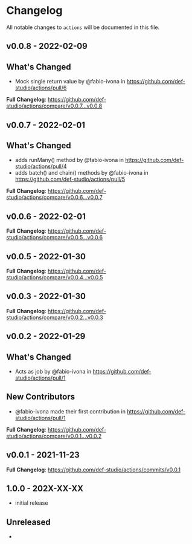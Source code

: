 # Changelog

All notable changes to `actions` will be documented in this file.

## v0.0.8 - 2022-02-09

## What's Changed

- Mock single return value by @fabio-ivona in https://github.com/def-studio/actions/pull/6

**Full Changelog**: https://github.com/def-studio/actions/compare/v0.0.7...v0.0.8

## v0.0.7 - 2022-02-01

## What's Changed

- adds runMany() method by @fabio-ivona in https://github.com/def-studio/actions/pull/4
- adds batch() and chain() methods by @fabio-ivona in https://github.com/def-studio/actions/pull/5

**Full Changelog**: https://github.com/def-studio/actions/compare/v0.0.6...v0.0.7

## v0.0.6 - 2022-02-01

**Full Changelog**: https://github.com/def-studio/actions/compare/v0.0.5...v0.0.6

## v0.0.5 - 2022-01-30

**Full Changelog**: https://github.com/def-studio/actions/compare/v0.0.4...v0.0.5

## v0.0.3 - 2022-01-30

**Full Changelog**: https://github.com/def-studio/actions/compare/v0.0.2...v0.0.3

## v0.0.2 - 2022-01-29

## What's Changed

- Acts as job by @fabio-ivona in https://github.com/def-studio/actions/pull/1

## New Contributors

- @fabio-ivona made their first contribution in https://github.com/def-studio/actions/pull/1

**Full Changelog**: https://github.com/def-studio/actions/compare/v0.0.1...v0.0.2

## v0.0.1 - 2021-11-23

**Full Changelog**: https://github.com/def-studio/actions/commits/v0.0.1

## 1.0.0 - 202X-XX-XX

- initial release

## Unreleased

- 
